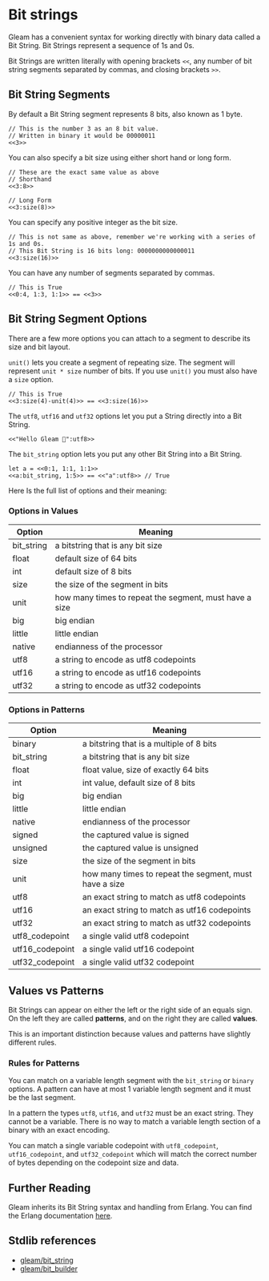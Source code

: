# Bit strings

Gleam has a convenient syntax for working directly with binary data called a
Bit String. Bit Strings represent a sequence of 1s and 0s.

Bit Strings are written literally with opening brackets `<<`, any number of bit
string segments separated by commas, and closing brackets `>>`.

## Bit String Segments

By default a Bit String segment represents 8 bits, also known as 1 byte.

```gleam
// This is the number 3 as an 8 bit value.
// Written in binary it would be 00000011
<<3>>
```

You can also specify a bit size using either short hand or long form.

```gleam
// These are the exact same value as above
// Shorthand
<<3:8>>

// Long Form
<<3:size(8)>>
```

You can specify any positive integer as the bit size.

```gleam
// This is not same as above, remember we're working with a series of 1s and 0s.
// This Bit String is 16 bits long: 0000000000000011
<<3:size(16)>>
```

You can have any number of segments separated by commas.

```gleam
// This is True
<<0:4, 1:3, 1:1>> == <<3>>
```

## Bit String Segment Options

There are a few more options you can attach to a segment to describe its size
and bit layout.

`unit()` lets you create a segment of repeating size. The segment will
represent `unit * size` number of bits. If you use `unit()` you must also have
a `size` option.

```gleam
// This is True
<<3:size(4)-unit(4)>> == <<3:size(16)>>
```

The `utf8`, `utf16` and `utf32` options let you put a String directly into a
Bit String.

```gleam
<<"Hello Gleam 💫":utf8>>
```

The `bit_string` option lets you put any other Bit String into a Bit String.

```gleam
let a = <<0:1, 1:1, 1:1>>
<<a:bit_string, 1:5>> == <<"a":utf8>> // True
```

Here Is the full list of options and their meaning:

### Options in Values

| Option     | Meaning                                                |
| ---------- | ------------------------------------------------------ |
| bit_string | a bitstring that is any bit size                       |
| float      | default size of 64 bits                                |
| int        | default size of 8 bits                                 |
| size       | the size of the segment in bits                        |
| unit       | how many times to repeat the segment, must have a size |
| big        | big endian                                             |
| little     | little endian                                          |
| native     | endianness of the processor                            |
| utf8       | a string to encode as utf8 codepoints                  |
| utf16      | a string to encode as utf16 codepoints                 |
| utf32      | a string to encode as utf32 codepoints                 |

### Options in Patterns

| Option          | Meaning                                                |
| --------------- | ------------------------------------------------------ |
| binary          | a bitstring that is a multiple of 8 bits               |
| bit_string      | a bitstring that is any bit size                       |
| float           | float value, size of exactly 64 bits                   |
| int             | int value, default size of 8 bits                      |
| big             | big endian                                             |
| little          | little endian                                          |
| native          | endianness of the processor                            |
| signed          | the captured value is signed                           |
| unsigned        | the captured value is unsigned                         |
| size            | the size of the segment in bits                        |
| unit            | how many times to repeat the segment, must have a size |
| utf8            | an exact string to match as utf8 codepoints            |
| utf16           | an exact string to match as utf16 codepoints           |
| utf32           | an exact string to match as utf32 codepoints           |
| utf8_codepoint  | a single valid utf8 codepoint                          |
| utf16_codepoint | a single valid utf16 codepoint                         |
| utf32_codepoint | a single valid utf32 codepoint                         |

## Values vs Patterns

Bit Strings can appear on either the left or the right side of an equals sign.
On the left they are called **patterns**, and on the right they are called
**values**.

This is an important distinction because values and patterns have slightly
different rules.

### Rules for Patterns

You can match on a variable length segment with the `bit_string` or `binary`
options. A pattern can have at most 1 variable length segment and it must be
the last segment.

In a pattern the types `utf8`, `utf16`, and `utf32` must be an exact string.
They cannot be a variable. There is no way to match a variable length section
of a binary with an exact encoding.

You can match a single variable codepoint with `utf8_codepoint`,
`utf16_codepoint`, and `utf32_codepoint` which will match the correct number of
bytes depending on the codepoint size and data.

## Further Reading

Gleam inherits its Bit String syntax and handling from Erlang. You can find the
Erlang documentation
[here](https://erlang.org/doc/reference_manual/expressions.html#bit_syntax).

## Stdlib references

- [gleam/bit_string](https://hexdocs.pm/gleam_stdlib/gleam/bit_string.html)
- [gleam/bit_builder](https://hexdocs.pm/gleam_stdlib/gleam/bit_builder.html)
